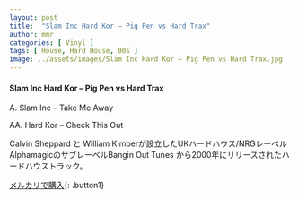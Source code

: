 ```yaml
---
layout: post
title:  "Slam Inc Hard Kor – Pig Pen vs Hard Trax"
author: mmr
categories: [ Vinyl ]
tags: [ House, Hard House, 00s ]
image: ../assets/images/Slam Inc Hard Kor – Pig Pen vs Hard Trax.jpg
---
```


#### Slam Inc Hard Kor – Pig Pen vs Hard Trax


A.  Slam Inc – Take Me Away

AA.  Hard Kor – Check This Out

Calvin Sheppard と William Kimberが設立したUKハードハウス/NRGレーベルAlphamagicのサブレーベルBangin Out Tunes から2000年にリリースされたハードハウストラック。

[メルカリで購入](https://jp.mercari.com/item/m12107636590?afid=6142608987){: .button1}


